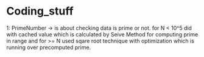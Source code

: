 # Coding_stuff

1: PrimeNumber -> is about checking data is prime or not. for N < 10^5 did with cached value which is calculated by Seive Method for computing prime in range and for >= N used sqare root technique with optimization which is running over precomputed prime. 
